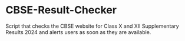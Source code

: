 # CBSE-Result-Checker
Script that checks the CBSE website for Class X and XII Supplementary Results 2024 and alerts users as soon as they are available.
